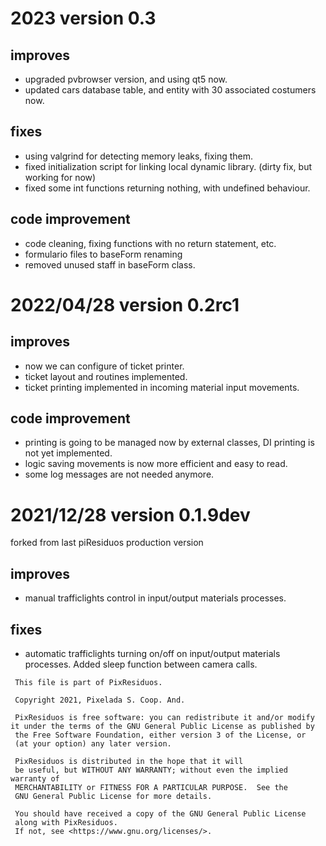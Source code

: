 # 2023 version 0.3 

## improves
+ upgraded pvbrowser version, and using qt5 now.
+ updated cars database table, and entity with 30 associated costumers now.

## fixes
+ using valgrind for detecting memory leaks, fixing them.
+ fixed initialization script for linking local dynamic library. (dirty fix, but working for now)
+ fixed some int functions returning nothing, with undefined behaviour.

## code improvement
+ code cleaning, fixing functions with no return statement, etc.
+ formulario files to baseForm renaming
+ removed unused staff in baseForm class.


# 2022/04/28 version 0.2rc1 

## improves
+ now we can configure of ticket printer.
+ ticket layout and routines implemented.
+ ticket printing implemented in incoming material input movements.

## code improvement
+ printing is going to be managed now by external classes, DI printing is not yet implemented.
+ logic saving movements is now more efficient and easy to read.
+ some log messages are not needed anymore.


# 2021/12/28 version 0.1.9dev

forked from last piResiduos production version

## improves
+ manual trafficlights control in input/output materials processes.

## fixes
+ automatic trafficlights turning on/off on input/output materials processes. Added sleep function between camera calls.


```
 This file is part of PixResiduos.

 Copyright 2021, Pixelada S. Coop. And.

 PixResiduos is free software: you can redistribute it and/or modify it under the terms of the GNU General Public License as published by
 the Free Software Foundation, either version 3 of the License, or
 (at your option) any later version.

 PixResiduos is distributed in the hope that it will
 be useful, but WITHOUT ANY WARRANTY; without even the implied warranty of
 MERCHANTABILITY or FITNESS FOR A PARTICULAR PURPOSE.  See the
 GNU General Public License for more details.

 You should have received a copy of the GNU General Public License
 along with PixResiduos.
 If not, see <https://www.gnu.org/licenses/>.
```